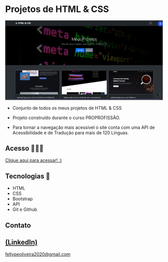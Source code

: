 # Projetos de HTML & CSS

 ![preview](./.github/preview.png)
 
 - Conjunto de todos os meus projetos de HTML & CSS

 - Projeto construído durante o curso PROPROFISSÃO.

 - Para tornar a navegação mais acessível o site conta com uma API de Acessibilidade e de Tradução para mais de 120 Línguas.

## Acesso 👨🏻‍💻
 [Clique aqui para acessar! :)](https://projetoshtml-fellype.vercel.app)

## Tecnologias 👾
- HTML
- CSS
- Bootstrap
- API
- Git e Github

## Contato
[(LinkedIn)](https://www.linkedin.com/in/fellype-oliveira-920699230/)
-----
fellypeoliveira2020@gmail.com